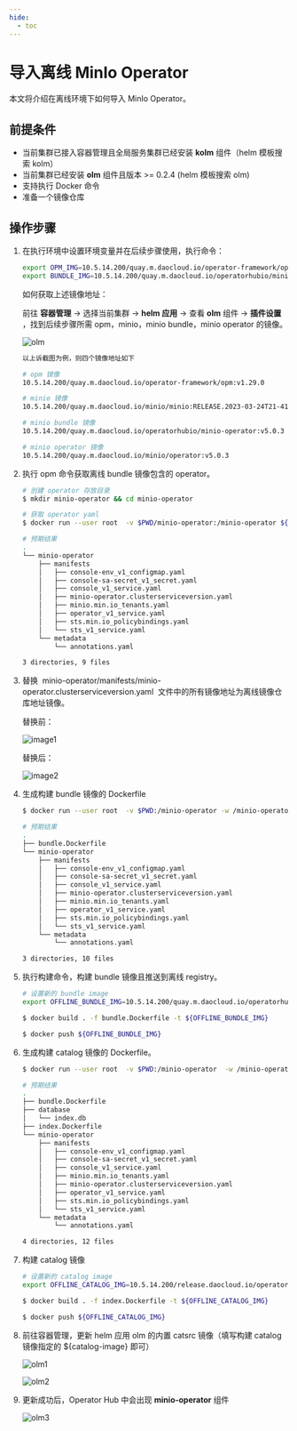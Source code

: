 ```yaml
---
hide:
  - toc
---
```



# 导入离线 MinIo Operator

本文将介绍在离线环境下如何导入 MinIo Operator。

## 前提条件

- 当前集群已接入容器管理且全局服务集群已经安装 __kolm__ 组件（helm 模板搜索 kolm）
- 当前集群已经安装 __olm__ 组件且版本 >= 0.2.4 (helm 模板搜索 olm)
- 支持执行 Docker 命令
- 准备一个镜像仓库

## 操作步骤

1. 在执行环境中设置环境变量并在后续步骤使用，执行命令：

    ```bash
    export OPM_IMG=10.5.14.200/quay.m.daocloud.io/operator-framework/opm:v1.29.0 
    export BUNDLE_IMG=10.5.14.200/quay.m.daocloud.io/operatorhubio/minio-operator:v5.0.3 
    ```

    如何获取上述镜像地址：

    前往 __容器管理__ -> 选择当前集群 -> __helm 应用__ -> 查看 __olm__ 组件 -> __插件设置__ ，找到后续步骤所需 opm，minio，minio bundle，minio operator 的镜像。

    ![olm](https://docs.daocloud.io/daocloud-docs-images/docs/zh/docs/kpanda/images/olm.png)

    ```bash
    以上诉截图为例，则四个镜像地址如下

    # opm 镜像 
    10.5.14.200/quay.m.daocloud.io/operator-framework/opm:v1.29.0

    # minio 镜像
    10.5.14.200/quay.m.daocloud.io/minio/minio:RELEASE.2023-03-24T21-41-23Z

    # minio bundle 镜像
    10.5.14.200/quay.m.daocloud.io/operatorhubio/minio-operator:v5.0.3

    # minio operator 镜像 
    10.5.14.200/quay.m.daocloud.io/minio/operator:v5.0.3
    ```

2. 执行 opm 命令获取离线 bundle 镜像包含的 operator。

    ```bash
    # 创建 operator 存放目录
    $ mkdir minio-operator && cd minio-operator 

    # 获取 operator yaml 
    $ docker run --user root  -v $PWD/minio-operator:/minio-operator ${OPM_IMG} alpha bundle unpack --skip-tls-verify -v -d ${BUNDLE_IMG} -o ./minio-operator

    # 预期结果
    .
    └── minio-operator
        ├── manifests
        │   ├── console-env_v1_configmap.yaml
        │   ├── console-sa-secret_v1_secret.yaml
        │   ├── console_v1_service.yaml
        │   ├── minio-operator.clusterserviceversion.yaml
        │   ├── minio.min.io_tenants.yaml
        │   ├── operator_v1_service.yaml
        │   ├── sts.min.io_policybindings.yaml
        │   └── sts_v1_service.yaml
        └── metadata
            └── annotations.yaml

    3 directories, 9 files
    ```

3. 替换  minio-operator/manifests/minio-operator.clusterserviceversion.yaml  文件中的所有镜像地址为离线镜像仓库地址镜像。

    替换前：

    ![image1](https://docs.daocloud.io/daocloud-docs-images/docs/zh/docs/kpanda/images/csv1.png)

    替换后：

    ![image2](https://docs.daocloud.io/daocloud-docs-images/docs/zh/docs/kpanda/images/csv2.png)

4. 生成构建 bundle 镜像的 Dockerfile

    ```bash
    $ docker run --user root  -v $PWD:/minio-operator -w /minio-operator ${OPM_IMG} alpha bundle generate --channels stable,beta -d /minio-operator/minio-operator/manifests -e stable -p minio-operator  

    # 预期结果
    .
    ├── bundle.Dockerfile
    └── minio-operator
        ├── manifests
        │   ├── console-env_v1_configmap.yaml
        │   ├── console-sa-secret_v1_secret.yaml
        │   ├── console_v1_service.yaml
        │   ├── minio-operator.clusterserviceversion.yaml
        │   ├── minio.min.io_tenants.yaml
        │   ├── operator_v1_service.yaml
        │   ├── sts.min.io_policybindings.yaml
        │   └── sts_v1_service.yaml
        └── metadata
            └── annotations.yaml

    3 directories, 10 files
    ```

5. 执行构建命令，构建 bundle 镜像且推送到离线 registry。

    ```bash
    # 设置新的 bundle image 
    export OFFLINE_BUNDLE_IMG=10.5.14.200/quay.m.daocloud.io/operatorhubio/minio-operator:v5.0.3-offline 

    $ docker build . -f bundle.Dockerfile -t ${OFFLINE_BUNDLE_IMG}  

    $ docker push ${OFFLINE_BUNDLE_IMG}
    ```

6. 生成构建 catalog 镜像的 Dockerfile。

    ```bash
    $ docker run --user root  -v $PWD:/minio-operator  -w /minio-operator ${OPM_IMG} index add  --bundles ${OFFLINE_BUNDLE_IMG} --generate --binary-image ${OPM_IMG} --skip-tls-verify

    # 预期结果
    .
    ├── bundle.Dockerfile
    ├── database
    │   └── index.db
    ├── index.Dockerfile
    └── minio-operator
        ├── manifests
        │   ├── console-env_v1_configmap.yaml
        │   ├── console-sa-secret_v1_secret.yaml
        │   ├── console_v1_service.yaml
        │   ├── minio.min.io_tenants.yaml
        │   ├── minio-operator.clusterserviceversion.yaml
        │   ├── operator_v1_service.yaml
        │   ├── sts.min.io_policybindings.yaml
        │   └── sts_v1_service.yaml
        └── metadata
            └── annotations.yaml

    4 directories, 12 files
    ```

7. 构建 catalog 镜像

    ```bash
    # 设置新的 catalog image  
    export OFFLINE_CATALOG_IMG=10.5.14.200/release.daocloud.io/operator-framework/system-operator-index:v0.1.0-offline

    $ docker build . -f index.Dockerfile -t ${OFFLINE_CATALOG_IMG}  

    $ docker push ${OFFLINE_CATALOG_IMG}
    ```

8. 前往容器管理，更新 helm 应用 olm 的内置 catsrc 镜像（填写构建 catalog 镜像指定的 ${catalog-image} 即可）

    ![olm1](https://docs.daocloud.io/daocloud-docs-images/docs/zh/docs/kpanda/images/olm1.png)

    ![olm2](https://docs.daocloud.io/daocloud-docs-images/docs/zh/docs/kpanda/images/olm2.png)

9. 更新成功后，Operator Hub 中会出现 __minio-operator__ 组件

    ![olm3](https://docs.daocloud.io/daocloud-docs-images/docs/zh/docs/kpanda/images/olm3.png)
